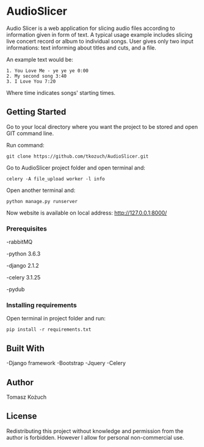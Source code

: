 # AudioSlicer

Audio Slicer is a web application for slicing audio files according to information given in form of text. A typical usage example includes slicing live concert record or album to individual songs. User gives only two input informations: text informing about titles and cuts, and a file.

An example text would be:
```
1. You Love Me - ye ye ye 0:00
2. My second song 3:40
3. I Love You 7:20
```

Where time indicates songs' starting times.

## Getting Started

Go to your local directory where you want the project to be stored and open GIT command line. 

Run command:
```
git clone https://github.com/tkozuch/AudioSlicer.git
```
Go to AudioSlicer project folder and open terminal and:
```
celery -A file_upload worker -l info
```

Open another terminal and:

```
python manage.py runserver
```

Now website is available on local address: http://127.0.0.1:8000/

### Prerequisites

-rabbitMQ

-python 3.6.3

-django 2.1.2

-celery 3.1.25

-pydub


### Installing requirements

Open terminal in project folder and run:

```
pip install -r requirements.txt
```

## Built With
-Django framework
-Bootstrap
-Jquery
-Celery

## Author

Tomasz Kożuch

## License

Redistributing this project without knowledge and permission from the author is forbidden. However I allow for personal non-commercial use.

